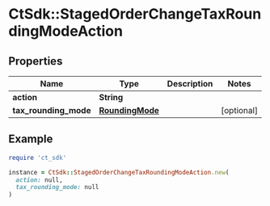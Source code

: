 # CtSdk::StagedOrderChangeTaxRoundingModeAction

## Properties

| Name | Type | Description | Notes |
| ---- | ---- | ----------- | ----- |
| **action** | **String** |  |  |
| **tax_rounding_mode** | [**RoundingMode**](RoundingMode.md) |  | [optional] |

## Example

```ruby
require 'ct_sdk'

instance = CtSdk::StagedOrderChangeTaxRoundingModeAction.new(
  action: null,
  tax_rounding_mode: null
)
```

